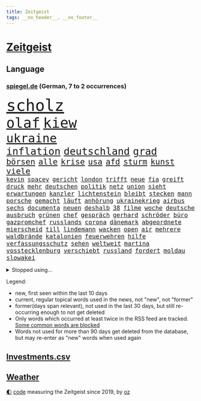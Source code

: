 ```yaml
---
title: Zeitgeist
tags: __no_header__, __no_footer__
---
```


# [Zeitgeist](https://oliz.io/zeitgeist/)

## Language

<h3><a href="https://www.spiegel.de" target="_blank">spiegel.de</a> (German, 7 to 2 occurrences)</h3>
<p style="font-family:monospace">
<span style="font-size:32pt"><a href="news_links.html#scholz" class="current">scholz</a></span>
<br>
<span style="font-size:28pt"><a href="news_links.html#olaf" class="current">olaf</a></span>
<span style="font-size:28pt"><a href="news_links.html#kiew" class="current">kiew</a></span>
<br>
<span style="font-size:24pt"><a href="news_links.html#ukraine" class="current">ukraine</a></span>
<br>
<span style="font-size:20pt"><a href="news_links.html#inflation" class="current">inflation</a></span>
<span style="font-size:20pt"><a href="news_links.html#deutschland" class="current">deutschland</a></span>
<span style="font-size:20pt"><a href="news_links.html#grad" class="current">grad</a></span>
<br>
<span style="font-size:16pt"><a href="news_links.html#börsen" class="current">börsen</a></span>
<span style="font-size:16pt"><a href="news_links.html#alle" class="current">alle</a></span>
<span style="font-size:16pt"><a href="news_links.html#krise" class="current">krise</a></span>
<span style="font-size:16pt"><a href="news_links.html#usa" class="current">usa</a></span>
<span style="font-size:16pt"><a href="news_links.html#afd" class="current">afd</a></span>
<span style="font-size:16pt"><a href="news_links.html#sturm" class="current">sturm</a></span>
<span style="font-size:16pt"><a href="news_links.html#kunst" class="current">kunst</a></span>
<span style="font-size:16pt"><a href="news_links.html#viele" class="current">viele</a></span>
<br>
<span style="font-size:12pt"><a href="news_links.html#kevin" class="current">kevin</a></span>
<span style="font-size:12pt"><a href="news_links.html#spacey" class="current">spacey</a></span>
<span style="font-size:12pt"><a href="news_links.html#gericht" class="current">gericht</a></span>
<span style="font-size:12pt"><a href="news_links.html#london" class="current">london</a></span>
<span style="font-size:12pt"><a href="news_links.html#trifft" class="current">trifft</a></span>
<span style="font-size:12pt"><a href="news_links.html#neue" class="current">neue</a></span>
<span style="font-size:12pt"><a href="news_links.html#fia" class="current">fia</a></span>
<span style="font-size:12pt"><a href="news_links.html#greift" class="current">greift</a></span>
<span style="font-size:12pt"><a href="news_links.html#druck" class="current">druck</a></span>
<span style="font-size:12pt"><a href="news_links.html#mehr" class="current">mehr</a></span>
<span style="font-size:12pt"><a href="news_links.html#deutschen" class="current">deutschen</a></span>
<span style="font-size:12pt"><a href="news_links.html#politik" class="current">politik</a></span>
<span style="font-size:12pt"><a href="news_links.html#netz" class="current">netz</a></span>
<span style="font-size:12pt"><a href="news_links.html#union" class="current">union</a></span>
<span style="font-size:12pt"><a href="news_links.html#sieht" class="current">sieht</a></span>
<span style="font-size:12pt"><a href="news_links.html#erwartungen" class="current">erwartungen</a></span>
<span style="font-size:12pt"><a href="news_links.html#kanzler" class="current">kanzler</a></span>
<span style="font-size:12pt"><a href="news_links.html#lichtenstein" class="new">lichtenstein</a></span>
<span style="font-size:12pt"><a href="news_links.html#bleibt" class="current">bleibt</a></span>
<span style="font-size:12pt"><a href="news_links.html#stecken" class="current">stecken</a></span>
<span style="font-size:12pt"><a href="news_links.html#mann" class="current">mann</a></span>
<span style="font-size:12pt"><a href="news_links.html#porsche" class="current">porsche</a></span>
<span style="font-size:12pt"><a href="news_links.html#gemacht" class="current">gemacht</a></span>
<span style="font-size:12pt"><a href="news_links.html#läuft" class="current">läuft</a></span>
<span style="font-size:12pt"><a href="news_links.html#anhörung" class="current">anhörung</a></span>
<span style="font-size:12pt"><a href="news_links.html#ukrainekrieg" class="current">ukrainekrieg</a></span>
<span style="font-size:12pt"><a href="news_links.html#airbus" class="current">airbus</a></span>
<span style="font-size:12pt"><a href="news_links.html#sechs" class="current">sechs</a></span>
<span style="font-size:12pt"><a href="news_links.html#documenta" class="current">documenta</a></span>
<span style="font-size:12pt"><a href="news_links.html#neuen" class="current">neuen</a></span>
<span style="font-size:12pt"><a href="news_links.html#deshalb" class="current">deshalb</a></span>
<span style="font-size:12pt"><a href="news_links.html#38" class="current">38</a></span>
<span style="font-size:12pt"><a href="news_links.html#filme" class="current">filme</a></span>
<span style="font-size:12pt"><a href="news_links.html#woche" class="current">woche</a></span>
<span style="font-size:12pt"><a href="news_links.html#deutsche" class="current">deutsche</a></span>
<span style="font-size:12pt"><a href="news_links.html#ausbruch" class="current">ausbruch</a></span>
<span style="font-size:12pt"><a href="news_links.html#grünen" class="current">grünen</a></span>
<span style="font-size:12pt"><a href="news_links.html#chef" class="current">chef</a></span>
<span style="font-size:12pt"><a href="news_links.html#gespräch" class="current">gespräch</a></span>
<span style="font-size:12pt"><a href="news_links.html#gerhard" class="current">gerhard</a></span>
<span style="font-size:12pt"><a href="news_links.html#schröder" class="current">schröder</a></span>
<span style="font-size:12pt"><a href="news_links.html#büro" class="current">büro</a></span>
<span style="font-size:12pt"><a href="news_links.html#gazpromchef" class="new">gazpromchef</a></span>
<span style="font-size:12pt"><a href="news_links.html#russlands" class="current">russlands</a></span>
<span style="font-size:12pt"><a href="news_links.html#corona" class="current">corona</a></span>
<span style="font-size:12pt"><a href="news_links.html#dänemark" class="current">dänemark</a></span>
<span style="font-size:12pt"><a href="news_links.html#abgeordnete" class="current">abgeordnete</a></span>
<span style="font-size:12pt"><a href="news_links.html#mierscheid" class="new">mierscheid</a></span>
<span style="font-size:12pt"><a href="news_links.html#till" class="new">till</a></span>
<span style="font-size:12pt"><a href="news_links.html#lindemann" class="new">lindemann</a></span>
<span style="font-size:12pt"><a href="news_links.html#wacken" class="new">wacken</a></span>
<span style="font-size:12pt"><a href="news_links.html#open" class="current">open</a></span>
<span style="font-size:12pt"><a href="news_links.html#air" class="current">air</a></span>
<span style="font-size:12pt"><a href="news_links.html#mehrere" class="current">mehrere</a></span>
<span style="font-size:12pt"><a href="news_links.html#waldbrände" class="current">waldbrände</a></span>
<span style="font-size:12pt"><a href="news_links.html#katalonien" class="current">katalonien</a></span>
<span style="font-size:12pt"><a href="news_links.html#feuerwehren" class="current">feuerwehren</a></span>
<span style="font-size:12pt"><a href="news_links.html#hilfe" class="current">hilfe</a></span>
<span style="font-size:12pt"><a href="news_links.html#verfassungsschutz" class="current">verfassungsschutz</a></span>
<span style="font-size:12pt"><a href="news_links.html#sehen" class="current">sehen</a></span>
<span style="font-size:12pt"><a href="news_links.html#weltweit" class="current">weltweit</a></span>
<span style="font-size:12pt"><a href="news_links.html#martina" class="current">martina</a></span>
<span style="font-size:12pt"><a href="news_links.html#vosstecklenburg" class="new">vosstecklenburg</a></span>
<span style="font-size:12pt"><a href="news_links.html#verschiebt" class="current">verschiebt</a></span>
<span style="font-size:12pt"><a href="news_links.html#russland" class="current">russland</a></span>
<span style="font-size:12pt"><a href="news_links.html#fordert" class="current">fordert</a></span>
<span style="font-size:12pt"><a href="news_links.html#moldau" class="current">moldau</a></span>
<span style="font-size:12pt"><a href="news_links.html#slowakei" class="current">slowakei</a></span>
</p>
<details>
<summary>Stopped using...</summary>
<p class="former" style="font-size:12pt">
locker(603) abends(602) ausgezeichnet(602) sv(602) november(601) summe(601) überwinden(601) geduld(600) kritische(600) rostock(600) sekunden(600) wünschen(600) bewertet(599) klaren(599) stiftung(599) theater(599) warentest(599) zahlreichen(599) dauer(598) deswegen(598) erstaunlich(598) hinweisen(598) teslachef(598) turin(598) wählt(598) zurückgetreten(598) coronaimpfstoffe(597) erziehung(597) masken(597) präsentieren(597) sarscov2(597) unabhängige(597) abstimmen(596) anne(596) eingesetzt(596) erlitten(596) gewaltig(596) lesen(596) nationen(596) spdpolitikerin(596) steuert(596) strafen(596) vereinten(596) verschoben(596) wahrheit(596) west(596) übergeben(596) anleger(595) ausschreitungen(595) ehemaliger(595) enthüllt(595) gedenken(595) leere(595) mainz(595) niveau(595) priester(595) überschattet(595) abwehr(594) chelsea(594) deutet(594) facebook(594) freiheit(594) ifoinstitut(594) kurzarbeit(594) medikamente(594) stellten(594) zuge(594) bayerische(593) berichterstattung(593) christoph(593) coronainfektionen(593) djokovic(593) höchststand(593) juden(593) planeten(593) preisen(593) verhängte(593) wälder(593) arbeitgeber(592) fokus(592) greifen(592) künftigen(592) schmidt(592) usregierung(592) verstöße(592) zurzeit(592) demonstrationen(591) doku(591) dominiert(591) einstigen(591) elektroauto(591) entlastet(591) forderung(591) geflogen(591) kieler(591) muster(591) oberste(591) oktober(591) stolz(591) träumen(591) verschärfen(591) verzicht(591) branchen(590) gesteht(590) passen(590) räumen(590) schwierigen(590) unbedingt(590) amerikaner(589) amnesty(589) entscheidend(589) körperverletzung(589) langfristig(589) verfolgt(589) verlierer(589) kindesmissbrauch(588) kultur(588) nerven(588) unterschiedlich(588) versteckt(588) wütend(588) üben(588) belarussische(587) beteiligung(587) freund(587) spekuliert(587) wirtschaftsministerium(587) abzug(586) feld(586) mauer(586) milde(586) pflanzen(586) rutschen(586) springt(586) südafrika(586) trennen(586) 96(585) berlins(585) schlechtes(585) yorker(585) amerikanischen(584) bürgermeisterin(584) debakel(584) jerusalem(584) prognosen(584) starker(584) verkaufen(584) arabische(583) atem(582) erneuten(582) affäre(581) beklagt(581) inszeniert(581) vieles(581) bundesgesundheitsminister(580) wirtschaftswachstum(580) zerstören(580) erschienen(579) defensive(578) limit(578) stiegen(578) uefa(578) eigenem(577) erzielte(577) holocaust(577) jahrestag(577) matthias(577) vermeintlichen(577) eben(576) reduzieren(575) wem(574) fortschritte(573) größere(573) bangt(572) einig(570) hohem(570) kooperation(570) springen(570) uni(570) landesweit(569) bürgerinnen(568) präsidentenwahl(568) s(568) bezeichnete(567) griechischen(567) klimaziele(567) bangen(566) spannend(566) moschee(565) kräfte(563) intensivstation(560) patzt(560) abermals(559) erforscht(557) schätzen(557) türen(557) wiedergewählt(551) tuchel(548) annäherung(547) rache(542) farbe(536) möglichkeit(536) herzinfarkt(535) versammelt(532) einfache(530) erzieher(529) liter(529) berühmtesten(528) zweieinhalb(525) explodiert(519) rekorde(517) ereignet(505) kuba(502) enthält(500) rasche(494) infos(489) medizinischen(489) iv(488) schiebt(483) konfrontation(482) singen(478) gaspipeline(477) gezielt(475) ostdeutsche(472) unionsfraktion(470) unwahrscheinlich(470) bekannter(468) verlusten(466) recherche(457) notstand(448) hilferuf(444) bürgerrechtler(443) universitäten(441) stimmenfang(437) gekippt(435) redaktion(434) gregor(431) doppelte(430) reformieren(422) schenkt(420) vehement(416) herausragende(414) scharfen(411) joseph(409) stoltenberg(404) kubicki(402) werte(398) statistik(395) eskalierte(393) wütenden(389) potsdamer(376) abgegeben(375) absolute(374) kontinent(365) akzeptieren(356) aktionäre(354) fassung(352) berge(351) fachkräftemangel(347) leichten(343) raste(339) truppe(339) warb(339) flüchtet(338) lee(337) kündigten(331) seenot(330) versichert(330) emirate(327) erhebung(322) warnungen(321) rechtens(316) bedankt(313) flut(308) spende(305) erscheint(302) ahrtal(298) maurer(298) höchstwert(297) zutritt(295) dämpfen(289) dörfer(288) rückendeckung(288) nachspielzeit(286) parlaments(284) carrie(281) jahrzehnt(281) ali(279) düsseldorfer(278) fatalen(278) inneren(276) löschen(276) human(274) moderner(273) stürmen(271) music(268) ussoldaten(268) zorn(268) logistik(266) harris(265) volkspartei(259) hilfsorganisationen(258) irritiert(257) ausgeschöpft(256) staatspräsident(256) längsten(255) a3(252) staatsanwältin(249) ostdeutschen(246) hell(245) terodde(245) bitcoins(241) exklusiven(241) radikalen(239) derby(238) kremlsprecher(238) mutmaßliches(238) zündeten(237) demo(236) verdoppeln(235) amtskollegen(234) störungen(233) gezielte(231) annulliert(230) sam(230) virtuellen(230) wahlergebnis(230) grünenpolitiker(229) klägerin(229) halbes(227) kindesmissbrauchs(227) presseschau(227) hendrik(225) knappheit(225) lindern(225) mächtig(225) elke(224) heidenreich(224) nullcovidstrategie(224) rwe(224) siebenmal(223) warburg(223) morde(222) erzeugerpreise(219) saal(219) aue(218) messenger(218) volksverhetzung(218) aktivitäten(216) abu(215) beantwortet(213) kampfjets(213) bereichen(212) 74(211) gewaltsamer(211) überlastung(211) benutzt(208) töchtern(208) euländer(207) zufällig(207) feiertag(206) frühling(206) materialien(205) soziologe(205) kräftigen(204) lockt(204) zoos(204) gestört(202) beitreten(201) engere(201) erheblichen(201) bas(200) bärbel(200) reichten(200) gletscher(199) bevorstehenden(196) kartoffeln(196) ausgeben(195) bauarbeiter(194) dienstleister(193) wärme(193) eindringlichen(192) kriminalität(192) schusswaffen(192) unbegründet(190) tottenham(188) fabian(187) gewaltsamen(187) kentucky(187) geringer(186) feierten(184) sportlichen(184) aggression(183) beteiligte(183) buhlen(183) gelb(183) geschmack(183) winfried(183) auseinander(182) bundesfinanzminister(182) vorgesetzte(182) zerocovidpolitik(182) einfacher(181) historischer(180) zielen(180) kontrollierte(179) museen(179) gräueltaten(177) blumen(176) vollsperrung(176) vietnam(175) kalb(174) rekordsumme(174) schwein(172) verschiedenen(172) coronaproteste(171) fehlgeburt(171) frieren(171) geboostert(171) waffenruhe(171) angekündigte(170) american(169) befragten(169) podest(169) beschossen(168) kretschmann(168) landeten(168) negativserie(168) angeht(167) besiegen(166) dunja(166) fdpverkehrsminister(166) kollegin(166) ebay(165) gedenktag(165) hässliche(165) nordische(165) pflegerinnen(164) frühe(163) fußballweltverband(163) männlichkeit(163) stausee(163) verrat(163) verurteilten(163) dmytro(162) windräder(162) 67(161) phoenix(160) renault(158) bauer(156) leiser(156) parallelwelt(156) telefonieren(156) genießen(155) mediatorin(155) roethe(155) senden(155) revision(154) wiegen(154) bafög(153) kader(153) erkennt(151) menschenrechtler(151) bronze(150) flugzeugen(150) führungsriege(150) cool(149) fangen(148) traurige(148) verpflichtung(148) erleiden(147) genehmigt(147) 140(146) weltbekannt(145) helen(144) kumpel(144) ersparnisse(143) lord(143) aufrüstung(142) beweis(142) erfand(142) erfolgte(142) fossil(142) hinzu(142) kannten(142) systematisch(142) wegfallen(142) brot(140) lasche(140) passierte(140) abgeholt(138) verschwinden(138) auszugeben(137) bundesaußenministerin(137) unterstützte(137) kunstmarkt(135) schießereien(135) heiligen(134) weitreichend(134) familienvater(133) peilt(133) versöhnt(133) wild(133) usfirmen(132) abschuss(131) einbußen(131) handelsabkommen(131) usverteidigungsminister(131) bridge(130) verabreden(130) reparatur(129) schalker(129) enttäuschend(128) wettkampf(128) abgefahren(127) jr(127) stephan(127) teilten(127) verschwindet(127) datenschutz(126) erreichten(125) görlitz(125) luftangriffe(125) überlässt(125) protestierenden(124) weltranglistenersten(124) 61jährige(123) verdreifachen(122) überwachungskameras(122) hinab(120) wiederum(120) zaudern(120) bestürzt(119) stemmen(119) luftangriff(118) offenbaren(118) operation(118) cyberattacken(117) fake(117) häftlingen(117) kondome(117) natogeneralsekretär(117) cowboys(116) dominierten(116) einheit(116) verdanken(115) 49(114) säbelrasseln(113) fisch(112) hongkongs(112) motivierte(112) nützt(112) protagonisten(112) weltkriegs(112) photography(111) sofortige(111) umfragen(111) neuregelung(110) aufteilen(109) haustiere(108) kampfflugzeuge(108) idaroberstein(107) infolge(107) geringe(106) vergab(106) 350(105) ai(105) mekong(105) runter(105) young(105) abschieds(104) elektronische(104) unterbrechen(104) verwundete(104) barrier(103) reef(103) stellungnahme(103) systeme(103) teslafabrik(103) unbewaffnete(103) gesichtserkennung(102) niederlegen(102) schlussstrich(101) pausen(100) peace(100) ruinen(100) staatskanzlei(100) kusel(99) verspätungen(99) funktionäre(98) hausdurchsuchung(98) vollständigen(98) besonderheiten(96) traurig(96) eingelegt(95) elektronischen(95) usamerikanerin(95) jacht(94) vereine(94) preußen(93) schuster(93) bauch(92) einsam(92) saudiarabiens(92) spiegeltitelstory(92) ausfiel(91) inakzeptabel(91) mac(91) machbar(91) videoschalte(91) ausfällt(90) ausgenutzt(90) ei(90) fillon(90) leuten(90) marokko(90) beschuss(89) champsélysées(89) spdchef(89) wesentlich(89) 19jährige(88) cas(88) erliegen(88) fluss(88) luxusauto(88) natomitgliedschaft(88) sportgerichtshof(88) a7(87) kisten(87) koalas(87) passé(87) verbrachte(87) erwürgt(86) kutschaty(86) rechtsextremist(86) zugenommen(86) erfolgreicher(85) fluggast(85) siege(85) alarmismus(84) angestoßen(84) besaß(84) betreiben(84) co₂abgabe(84) first(84) freundschaft(84) gewehr(84) schauer(84) spitzenkandidaten(84) grundwasser(83) regionalliga(83) rotweiss(83) veruntreuung(83) waldbesitzer(83) beliefert(82) blitzschnell(82) clearview(82) gebiete(82) mangelhaft(82) mittagspause(82) verteidigungsbündnis(82) 52jähriger(81) deborah(81) gebäudes(81) muslim(81) virtual(81) überarbeitet(81) argumentation(80) jahreszeit(80) nass(80) beruhigt(79) eingenommen(79) esc(79) ostfriesischen(79) adler(78) instrumentalisiert(78) nkunku(78) nützlich(78) scham(78) weitem(78) beugt(77) gestochen(77) applaus(76) deutliches(76) industrienationen(76) katastrophale(76) niedergestochen(76) spannendes(76) unsicher(76) überwiegt(76) 32jährige(75) angelegten(75) blume(75) bundesbehörden(75) csugeneralsekretär(75) offizieller(75) plätzen(75) anlässlich(74) argumentieren(74) aussetzung(74) außergewöhnliche(74) bp(74) eintritt(74) exkanzlers(74) regionalwahl(74) widmen(74) freiwillige(73) normaler(73) strategische(73) traditionsklub(73) verfolgungsjagd(73) zuwiderhandlung(73) zäsur(73) group(72) knöllchen(72) natotreffen(72) polizeiwagen(72) binnenflüchtlinge(71) empfang(71) malik(71) natochef(71) rettungshubschrauber(71) aggressors(70) arbeitsbedingungen(70) bombenanschlag(70) ungewiss(70) zunimmt(70) abgewehrt(69) kinderpsychiater(69) premierleagueklub(69) einzigartigen(68) herkunft(68) verspottete(68) äckern(68) alpenrepublik(67) aufzubrechen(67) besitzern(67) bussen(67) eigentor(67) einkauf(67) lindners(67) trier(67) burkhard(66) nachtleben(66) tyson(66) abtreibungsgegner(65) rapide(65) bezug(64) chemiewaffen(64) günstigste(64) interimspräsident(64) künstlerinnen(64) verschlechterte(64) volkes(64) boxer(63) drake(63) evakuierungen(63) gottes(63) hauptversammlung(63) luxushotels(63) ortsbesuch(63) reanimiert(63) saisonende(63) exprofi(62) grenzt(62) internetzensur(62) koordination(62) mach(62) patrick(62) saharastaub(62) spieltags(62) staub(62) bonuszahlungen(61) einschränkung(61) mittleren(61) abtreiben(60) militärbündnisses(60) niedersächsischen(60) nikolaj(60) prämiert(60) selenska(60) ungewohnten(60) anfänge(59) ukrainehilfe(59) ultras(59) villen(59) einberufen(58) flossen(58) glaube(58) lodern(58) sachverständige(58) sahara(58) traktoren(58) co₂ausstoß(57) koordinator(57) lohnpreisspirale(57) optisch(57) strategisch(57) zellen(57) zerocovidstrategie(57) 39(56) aramco(56) bundesligaspieltag(56) ignorieren(56) lecker(56) olga(56) saudi(56) staatspropaganda(56) verschlechtern(56) völkermord(56) kiffen(55) konsortium(55) menschlicher(55) millionenspende(55) satte(55) tschechiens(55) besatzer(54) dgbvorsitzende(54) erlauben(54) halbiert(54) kéré(54) sportchef(54) westukraine(54) angriffskriegs(53) ausrichten(53) auszugehen(53) beobachtete(53) erhalt(53) kunstsammlung(53) potter(53) zentralrat(53) machtwechsel(52) antwerpen(51) detaillierten(51) dmitrij(51) flüssiggasterminals(51) interner(51) luxusvillen(51) bunker(50) zulegen(50) 2003(49) astronaut(49) ball(49) diesjährigen(49) fang(49) schmecken(49) untersagen(49) wahlkarten(49) wählerwanderung(49) zuschauern(48) grundstücke(47) louis(47) neutral(47) schiffbrüchige(47) erwies(46) itbranche(46) putinversteher(46) reuter(46) schiedsgericht(46) schulsystem(46) vorsätzlicher(46) angeschlagene(45) lahmzulegen(45) mordkommission(45) rekordniveau(45) riskieren(45) viertelmillion(45) wiegelt(45) zuschüsse(45) öpnv(45) al(44) arbeitslosigkeit(44) bundesrechnungshof(44) feldenkirchen(44) françois(44) jemenitische(44) leeres(44) erfasste(43) evakuierungsmission(43) heldentum(43) jurij(43) kreuz(43) siebzigerjahre(43) sowjetischen(43) südossetien(43) züchter(43) auslöser(42) boxen(42) dissertation(42) gärtner(42) hochrechnungen(42) jamal(42) khashoggi(42) kohfeldt(42) konkret(42) tötungsdelikt(42) unerwünschten(42) doktorarbeit(41) flüssiges(41) huber(41) konjunktureinbruch(41) verpflichtenden(41) volkswirtschaft(41) welch(41) besseres(40) bremse(40) ehrenmal(40) kompetenz(40) streifen(40) tochterfirmen(40) aufgewacht(39) buschland(39) mandat(39) mehrheiten(39) schießerei(39) traumatisiert(39) tschernihiw(39) wahllos(39) infektionslage(38) rica(38) aufbegehren(37) eupläne(37) gewalttaten(37) kompromissvorschlag(37) banker(36) belegschaft(36) darsteller(36) enges(36) hector(36) 26jähriger(35) bäckerei(35) nebensache(35) rajapaksa(35) titelkampf(35) veranstaltet(35) francois(34) friedenstauben(34) klos(34) mathieu(34) pferderennen(34) phosphormunition(34) poel(34) wetterexperten(34) afrikaner(33) gerichts(33) gesundheitsbehörden(33) morden(33) mordverdachts(33) ngo(33) nicola(33) beine(32) fotografie(32) franken(32) hilfreich(32) sechsstellige(32) bebt(31) bergsteiger(31) knopfdruck(31) kommender(31) menschenhandel(31) millionenschwere(31) stellvertretende(31) videocall(31) vierstellige(31) besetzen(30) frühzeitig(30) gestaltete(30) recherchen(30) wertvolle(30) würdigung(30) besserer(29) fsv(29) blüte(28) joker(28) playoffspiel(28) schlechtem(28) titanic(28) unbekannt(28) bauchschmerzen(27) bleib(27) normalisiert(27) arminias(26) cameron(26) funkspruch(26) geschädigt(26) palästinensern(26) predigt(26) wels(26) gaseta(25) hergestellten(25) kopfverletzung(25) nowaja(25) stahlwerks(25) vorzulegen(25) feiertage(24) kriegsverletzte(24) routen(24) stadien(24) enkel(23) gekürzt(23) koalitionen(23) kopfankopfrennen(23) mannheim(23) muslimen(23) suns(23) verbliebenen(23) zubereiten(23) ecuadorianischen(22) eingewiesen(22) gäbe(22) kantersieg(22) ko(22) konstantin(22) kuhle(22) marktmanipulation(22) politikwissenschaftlerin(22) wahre(22) aktionären(21) ausgangssperren(21) besonderheit(21) fragwürdige(21) leerstelle(21) scholz’(21) usrapper(21) aufeinander(20) ergebnissen(20) hermann(20) mitbesitzer(20) onlineschule(20) puppe(20) boomt(19) el(19) exfraktionschef(19) harz(19) rüsten(19) verhängnis(19) eugrenzschutzagentur(18) frontex(18) horizont(18) industriestaaten(18) kippt(18) niinistö(18) präsidiumsmitglieder(18) sauli(18) ökologisch(18) antrieb(17) asowregiment(17) gasausstieg(17) gestiegener(17) hackerangriffe(17) gehör(16) machine(16) schrecklich(16) 4500(15) lukrative(15) wahlkampfendspurt(15) zehnten(15) meistertitel(14) mähdrescher(14) panzerhaubitze(14) ölboykott(14) abgeschrieben(13) bedrohlich(13) delikte(13) gaslieferstopp(13) raf(13) wohnhäusern(13) lehre(12) olympiastadion(12) regionalverkehr(12) trüben(12) atlas(11) fein(11) weitreichender(11)
</p>
</details>
<p>Legend:
<ul>
<li><span class="new">new</span>, first seen within the last 10 days</li>
<li><span class="current">current</span>, regular topical words used in the news, not "new", not "former"</li>
<li><span class="former">former(days span relevant)</span>, not used in the last 30 days, but still re-occurring enough to not get deleted</li>
<li>Only words which occurred at least twice in the RSS feed are tracked. <a href="language/filters.py">Some common words are blocked</a></li>
<li>Words not used for more than 90 days get deleted from the database, but may re-enter as "new" words when used again</li>
</ul>
</p>

## [Investments](investments.html)[.csv](investments.csv)

## [Weather](weather.html)

<footer>
<a href="javascript:toggleTheme()" class="nav">🌓</a>
<a href="https://github.com/ooz/zeitgeist">code</a> measuring the Zeitgeist since 2019, by <a href="https://oliz.io">oz</a>
</footer>
